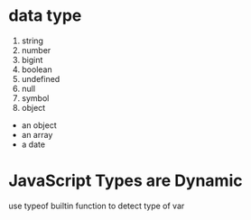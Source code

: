 # data type
1. string
2. number
3. bigint
4. boolean
5. undefined
6. null
7. symbol
8. object
 - an object
 - an array
 - a date

# JavaScript Types are Dynamic
use typeof builtin function to detect type of var
